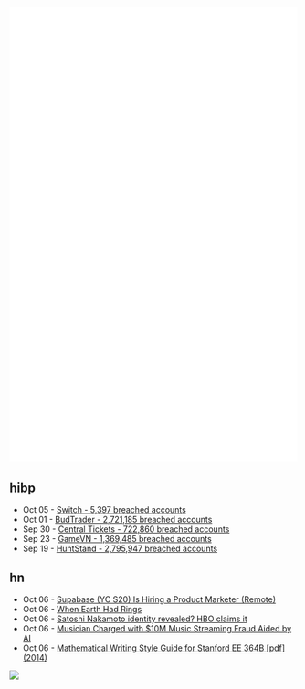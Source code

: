 ![Metrics](https://raw.githubusercontent.com/phixion/phixion/master/metrics.svg)

## hibp

<!--
for https://github.com/phixion/phixion/blob/main/.github/workflows/feeds.yml
-->
<!--START_SECTION:haveibeenpwnd-->
- Oct 05 - [Switch - 5,397 breached accounts](https://haveibeenpwned.com/PwnedWebsites#Switch)
- Oct 01 - [BudTrader - 2,721,185 breached accounts](https://haveibeenpwned.com/PwnedWebsites#BudTrader)
- Sep 30 - [Central Tickets - 722,860 breached accounts](https://haveibeenpwned.com/PwnedWebsites#CentralTickets)
- Sep 23 - [GameVN - 1,369,485 breached accounts](https://haveibeenpwned.com/PwnedWebsites#GameVN)
- Sep 19 - [HuntStand - 2,795,947 breached accounts](https://haveibeenpwned.com/PwnedWebsites#HuntStand)
<!--END_SECTION:haveibeenpwnd-->

## hn

<!--
for https://github.com/phixion/phixion/blob/main/.github/workflows/feeds.yml
-->
<!--START_SECTION:hn-->
- Oct 06 - [Supabase (YC S20) Is Hiring a Product Marketer (Remote)](https://jobs.ashbyhq.com/supabase/8d022981-842c-40b1-bb04-3a42632bac16)
- Oct 06 - [When Earth Had Rings](https://nautil.us/when-earth-had-rings-920177/)
- Oct 06 - [Satoshi Nakamoto identity revealed? HBO claims it](https://twitter.com/WatcherGuru/status/1841901176562094484)
- Oct 06 - [Musician Charged with $10M Music Streaming Fraud Aided by AI](https://www.justice.gov/usao-sdny/pr/north-carolina-musician-charged-music-streaming-fraud-aided-artificial-intelligence)
- Oct 06 - [Mathematical Writing Style Guide for Stanford EE 364B [pdf] (2014)](https://web.stanford.edu/class/ee364b/latex_templates/template_notes.pdf)
<!--END_SECTION:hn-->

<!--
for https://yhype.me
-->
![](https://hit.yhype.me/github/profile?user_id=13013670)
